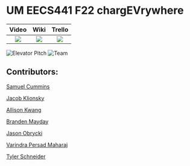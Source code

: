 # UM EECS441 F22 chargEVrywhere

| Video  |  Wiki |  Trello  |
|:-----:|:-----:|:--------:|
|[<img src="https://eecs441.eecs.umich.edu/img/admin/video.png">][video_page]|[<img src="https://eecs441.eecs.umich.edu/img/admin/wiki.png">][wiki_page]|[<img src="https://eecs441.eecs.umich.edu/img/admin/trello.png">][agile_page]|

![Elevator Pitch](https://user-images.githubusercontent.com/75915724/206812572-f0f1defc-f16a-4640-8c0f-165e132ee3b3.png) <!-- MUST be placed in user-images.githubusercontent.com -->
![Team](https://user-images.githubusercontent.com/75915724/206812575-b3411f52-b091-443e-ae5d-130993f770d0.png)

[video_page]: https://youtu.be/Ucwlo_HOcsQ
[wiki_page]: https://github.com/sjcummins/chargEVrywhere/wiki
[agile_page]: https://trello.com/invite/b/AhpblVKX/ATTI47d6c1fc351509d0cdf77e2536a6e29dBBE2739C/chargeevrywhere-board


## Contributors:

[Samuel Cummins](https://github.com/sjcummins)

[Jacob Klionsky](https://github.com/Jklionsky)

[Allison Kwang](https://github.com/akkwang)

[Branden Mayday](https://github.com/BrandenMayday)

[Jason Obrycki](https://github.com/obryckij)

[Varindra Persad Maharaj](https://github.com/varindra868)

[Tyler Schneider](https://github.com/schneity)
